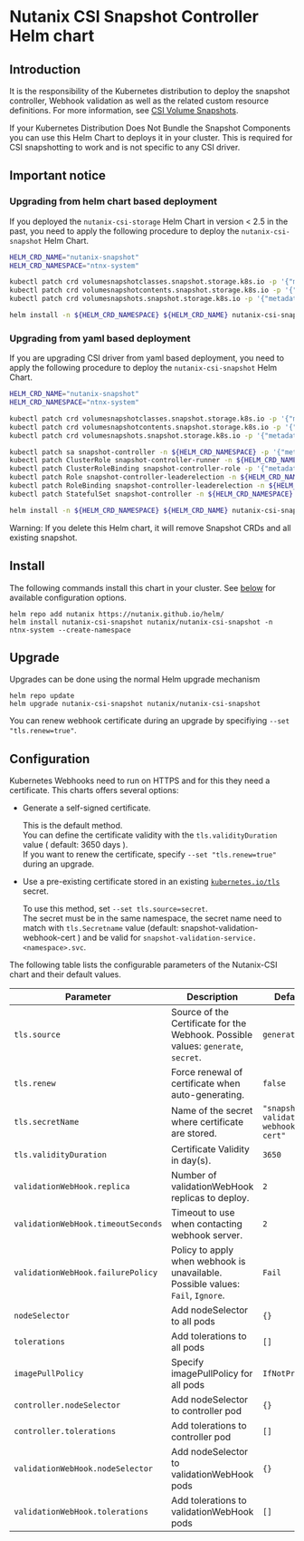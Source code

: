 # Nutanix CSI Snapshot Controller Helm chart

## Introduction

It is the responsibility of the Kubernetes distribution to deploy the snapshot controller, Webhook validation as well as the related custom resource definitions. For more information, see [CSI Volume Snapshots](https://kubernetes.io/docs/concepts/storage/volume-snapshots/).

If your Kubernetes Distribution Does Not Bundle the Snapshot Components you can use this Helm Chart to deploys it in your cluster. This is required for CSI snapshotting to work and is not specific to any CSI driver.


## Important notice

### Upgrading from helm chart based deployment
If you deployed the `nutanix-csi-storage` Helm Chart in version < 2.5 in the past, you need to apply the following procedure to deploy the `nutanix-csi-snapshot` Helm Chart.

```bash
HELM_CRD_NAME="nutanix-snapshot"
HELM_CRD_NAMESPACE="ntnx-system"

kubectl patch crd volumesnapshotclasses.snapshot.storage.k8s.io -p '{"metadata": {"annotations":{"meta.helm.sh/release-name":"'"${HELM_CRD_NAME}"'","meta.helm.sh/release-namespace":"'"${HELM_CRD_NAMESPACE}"'"}, "labels":{"app.kubernetes.io/managed-by":"Helm"}}}'
kubectl patch crd volumesnapshotcontents.snapshot.storage.k8s.io -p '{"metadata": {"annotations":{"meta.helm.sh/release-name":"'"${HELM_CRD_NAME}"'","meta.helm.sh/release-namespace":"'"${HELM_CRD_NAMESPACE}"'"}, "labels":{"app.kubernetes.io/managed-by":"Helm"}}}'
kubectl patch crd volumesnapshots.snapshot.storage.k8s.io -p '{"metadata": {"annotations":{"meta.helm.sh/release-name":"'"${HELM_CRD_NAME}"'","meta.helm.sh/release-namespace":"'"${HELM_CRD_NAMESPACE}"'"}, "labels":{"app.kubernetes.io/managed-by":"Helm"}}}'

helm install -n ${HELM_CRD_NAMESPACE} ${HELM_CRD_NAME} nutanix-csi-snapshot
```

### Upgrading from yaml based deployment
If you are upgrading CSI driver from yaml based deployment, you need to apply the following procedure to deploy the `nutanix-csi-snapshot` Helm Chart.

```bash
HELM_CRD_NAME="nutanix-snapshot"
HELM_CRD_NAMESPACE="ntnx-system"

kubectl patch crd volumesnapshotclasses.snapshot.storage.k8s.io -p '{"metadata": {"annotations":{"meta.helm.sh/release-name":"'"${HELM_CRD_NAME}"'","meta.helm.sh/release-namespace":"'"${HELM_CRD_NAMESPACE}"'"}, "labels":{"app.kubernetes.io/managed-by":"Helm"}}}'
kubectl patch crd volumesnapshotcontents.snapshot.storage.k8s.io -p '{"metadata": {"annotations":{"meta.helm.sh/release-name":"'"${HELM_CRD_NAME}"'","meta.helm.sh/release-namespace":"'"${HELM_CRD_NAMESPACE}"'"}, "labels":{"app.kubernetes.io/managed-by":"Helm"}}}'
kubectl patch crd volumesnapshots.snapshot.storage.k8s.io -p '{"metadata": {"annotations":{"meta.helm.sh/release-name":"'"${HELM_CRD_NAME}"'","meta.helm.sh/release-namespace":"'"${HELM_CRD_NAMESPACE}"'"}, "labels":{"app.kubernetes.io/managed-by":"Helm"}}}'

kubectl patch sa snapshot-controller -n ${HELM_CRD_NAMESPACE} -p '{"metadata": {"annotations":{"meta.helm.sh/release-name":"'"${HELM_CRD_NAME}"'","meta.helm.sh/release-namespace":"'"${HELM_CRD_NAMESPACE}"'"}, "labels":{"app.kubernetes.io/managed-by":"Helm"}}}'
kubectl patch ClusterRole snapshot-controller-runner -n ${HELM_CRD_NAMESPACE} -p '{"metadata": {"annotations":{"meta.helm.sh/release-name":"'"${HELM_CRD_NAME}"'","meta.helm.sh/release-namespace":"'"${HELM_CRD_NAMESPACE}"'"}, "labels":{"app.kubernetes.io/managed-by":"Helm"}}}'
kubectl patch ClusterRoleBinding snapshot-controller-role -p '{"metadata": {"annotations":{"meta.helm.sh/release-name":"'"${HELM_CRD_NAME}"'","meta.helm.sh/release-namespace":"'"${HELM_CRD_NAMESPACE}"'"}, "labels":{"app.kubernetes.io/managed-by":"Helm"}}}'
kubectl patch Role snapshot-controller-leaderelection -n ${HELM_CRD_NAMESPACE} -p '{"metadata": {"annotations":{"meta.helm.sh/release-name":"'"${HELM_CRD_NAME}"'","meta.helm.sh/release-namespace":"'"${HELM_CRD_NAMESPACE}"'"}, "labels":{"app.kubernetes.io/managed-by":"Helm"}}}'
kubectl patch RoleBinding snapshot-controller-leaderelection -n ${HELM_CRD_NAMESPACE} -p '{"metadata": {"annotations":{"meta.helm.sh/release-name":"'"${HELM_CRD_NAME}"'","meta.helm.sh/release-namespace":"'"${HELM_CRD_NAMESPACE}"'"}, "labels":{"app.kubernetes.io/managed-by":"Helm"}}}'
kubectl patch StatefulSet snapshot-controller -n ${HELM_CRD_NAMESPACE} -p '{"metadata": {"annotations":{"meta.helm.sh/release-name":"'"${HELM_CRD_NAME}"'","meta.helm.sh/release-namespace":"'"${HELM_CRD_NAMESPACE}"'"}, "labels":{"app.kubernetes.io/managed-by":"Helm"}}}'

helm install -n ${HELM_CRD_NAMESPACE} ${HELM_CRD_NAME} nutanix-csi-snapshot
```

Warning: If you delete this Helm chart, it will remove Snapshot CRDs and all existing snapshot.

## Install

The following commands install this chart in your cluster. See [below](#configuration) for available configuration
options.

```
helm repo add nutanix https://nutanix.github.io/helm/
helm install nutanix-csi-snapshot nutanix/nutanix-csi-snapshot -n ntnx-system --create-namespace
```

## Upgrade

Upgrades can be done using the normal Helm upgrade mechanism

```
helm repo update
helm upgrade nutanix-csi-snapshot nutanix/nutanix-csi-snapshot
```

You can renew webhook certificate during an upgrade by specifiying `--set "tls.renew=true"`.

## Configuration

Kubernetes Webhooks need to run on HTTPS and for this they need a certificate. This charts offers several options:

* Generate a self-signed certificate.

    This is the default method.  
    You can define the certificate validity with the `tls.validityDuration` value ( default: 3650 days ).  
    If you want to renew the certificate, specify `--set "tls.renew=true"` during an upgrade.

* Use a pre-existing certificate stored in an existing [`kubernetes.io/tls`] secret.

    To use this method, set `--set tls.source=secret`.  
    The secret must be in the same namespace, the secret name need to match with `tls.Secretname` value (default: snapshot-validation-webhook-cert ) and be valid for `snapshot-validation-service.<namespace>.svc`.

The following table lists the configurable parameters of the Nutanix-CSI chart and their default values.

| Parameter | Description | Default |
|-----------|-------------|---------|
| `tls.source` | Source of the Certificate for the Webhook. Possible values: `generate`, `secret`. | `generate` |
| `tls.renew` | Force renewal of certificate when auto-generating. | `false` |
| `tls.secretName` | Name of the secret where certificate are stored. | `"snapshot-validation-webhook-cert"` |
| `tls.validityDuration` | Certificate Validity in day(s). | `3650` |
| `validationWebHook.replica` | Number of validationWebHook replicas to deploy. | `2` |
| `validationWebHook.timeoutSeconds` | Timeout to use when contacting webhook server. | `2` |
| `validationWebHook.failurePolicy` | Policy to apply when webhook is unavailable. Possible values: `Fail`, `Ignore`. | `Fail` |
| `nodeSelector`                   | Add nodeSelector to all pods | `{}` |
| `tolerations`                    | Add tolerations to all pods | `[]` |
| `imagePullPolicy`                | Specify imagePullPolicy for all pods| `IfNotPresent`|
| `controller.nodeSelector`       | Add nodeSelector to controller pod | `{}` |
| `controller.tolerations`        | Add tolerations to controller pod | `[]`  |
| `validationWebHook.nodeSelector` | Add nodeSelector to validationWebHook pods | `{}` |
| `validationWebHook.tolerations` | Add tolerations to validationWebHook pods | `[]` |

[`kubernetes.io/tls`]: https://kubernetes.io/docs/concepts/configuration/secret/#tls-secrets
